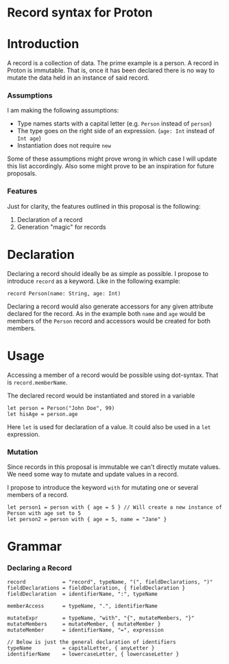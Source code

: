 # Record syntax for Proton

Introduction
============

A record is a collection of data. The prime example is a person.
A record in Proton is immutable. That is, once it has been declared
there is no way to mutate the data held in an instance of said record.

### Assumptions

I am making the following assumptions:

* Type names starts with a capital letter (e.g. `Person` instead of `person`)
* The type goes on the right side of an expression. (`age: Int` instead of `Int age`)
* Instantiation does not require `new`
 
Some of these assumptions might prove wrong in which case I will update
this list accordingly. Also some might prove to be an inspiration for
future proposals.

### Features

Just for clarity, the features outlined in this proposal is the following:

1. Declaration of a record
2. Generation "magic" for records

Declaration
===========

Declaring a record should ideally be as simple as possible.
I propose to introduce `record` as a keyword.
Like in the following example:

    record Person(name: String, age: Int)

Declaring a record would also generate accessors for any given attribute
declared for the record. 
As in the example both `name` and `age` would be members of the `Person` record
and accessors would be created for both members.

Usage
=====

Accessing a member of a record would be possible using dot-syntax.
That is `record.memberName`.

The declared record would be instantiated and stored in a variable

    let person = Person("John Doe", 99)
    let hisAge = person.age

Here `let` is used for declaration of a value. 
It could also be used in a `let` expression.

### Mutation

Since records in this proposal is immutable we can't directly
mutate values.
We need some way to mutate and update values in a record.

I propose to introduce the keyword `with` for mutating one or several
members of a record.

    let person1 = person with { age = 5 } // Will create a new instance of Person with age set to 5
    let person2 = person with { age = 5, name = "Jane" }

Grammar
=======

### Declaring a Record

~~~
record            = "record", typeName, "(", fieldDeclarations, ")"
fieldDeclarations = fieldDeclaration, { fieldDeclaration }
fieldDeclaration  = identifierName, ":", typeName

memberAccess      = typeName, ".", identifierName

mutateExpr        = typeName, "with", "{", mutateMembers, "}"
mutateMembers     = mutateMember, { mutateMember }
mutateMember      = identifierName, "=", expression

// Below is just the general declaration of identifiers
typeName          = capitalLetter, { anyLetter }
identifierName    = lowercaseLetter, { lowercaseLetter }
~~~

